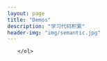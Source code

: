 ```yaml
---
layout: page
title: "Demos"
description: "学习代码积累"  
header-img: "img/semantic.jpg"  
---
```


<link rel="stylesheet" href="../xiayue-fe.github.io/practice/list.css">  

<div class="wrap shadow">
    <ol id="ol" class="list">

    </ol>
</div>

<script type="text/javascript" src="../xiayue-fe.github.io/practice/list.js"></script> 